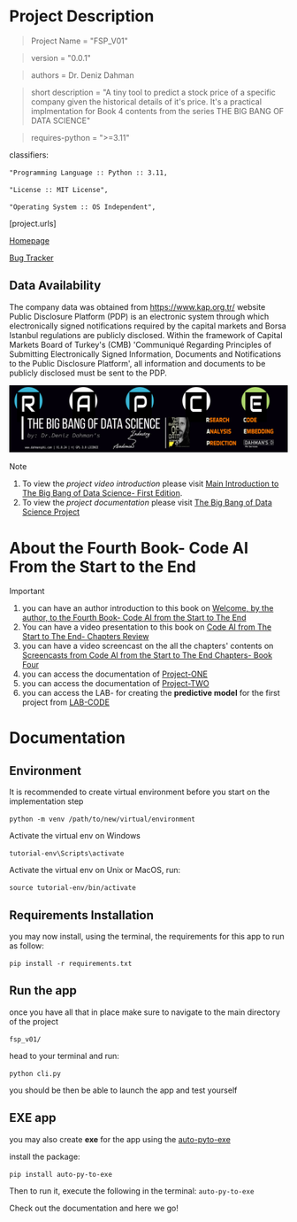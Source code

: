
# Project Description

> Project Name = "FSP_V01"

> version = "0.0.1"

> authors = Dr. Deniz Dahman

> short description = "A tiny tool to predict a stock price of a specific company given the historical details of it's price. It's a practical implmentation for Book 4 contents from the series THE BIG BANG OF DATA SCIENCE"

> requires-python = ">=3.11"


classifiers:

`"Programming Language :: Python :: 3.11,`

`"License :: MIT License",`

`"Operating System :: OS Independent",`


[project.urls]

[Homepage](https://dahmansphi.com/code-ai-s2e/)

[Bug Tracker](https://github.com/dahmansphi/code_ai_from_start_to_end)

## Data Availability
The company data was obtained from https://www.kap.org.tr/ website 
Public Disclosure Platform (PDP) is an electronic system through which electronically signed notifications required by the capital markets and Borsa Istanbul regulations are publicly disclosed.
Within the framework of Capital Markets Board of Turkey's (CMB) 'Communiqué Regarding Principles of Submitting Electronically Signed Information, Documents and Notifications to the Public Disclosure Platform', all information and documents to be publicly disclosed must be sent to the PDP.


![the big bang of data science banner.](/assets/cover_page.jpg)

> [!NOTE]
> 1. To view the *project video introduction* please visit [Main Introduction to The Big Bang of Data Science- First Edition](https://youtu.be/0weCBnNO7tk).
> 2. To view the *project documentation* please visit [The Big Bang of Data Science Project](https://github.com/dahmansphi/big_bang_of_data_science_project)


# About the Fourth Book- Code AI From the Start to the End

> [!IMPORTANT]
> 1. you can have an author introduction to this book on [Welcome, by the author, to the Fourth Book- Code AI from the Start to The End](https://youtu.be/yERHOW5UfvU) 
> 2. You can have a video presentation to this book on [Code AI from The Start to The End- Chapters Review](https://youtu.be/GpPhP7snx3k)
> 3. you can have a video screencast on the all the chapters' contents on [Screencasts from Code AI from the Start to The End Chapters- Book Four](https://youtu.be/bQh26H7UYSo)
> 4. you can access the documentation of [Project-ONE](https://github.com/dahmansphi/code_ai_from_start_to_end/blob/main/hcc_v01/README.md)
> 5. you can access the documentation of [Project-TWO](https://github.com/dahmansphi/code_ai_from_start_to_end/blob/main/fsp_v01/README.md)
> 6. you can access the LAB- for creating the __predictive model__ for the first project from [LAB-CODE](https://github.com/dahmansphi/code_ai_from_start_to_end/blob/main/hcc_v01/hcc_v01/model/healthcareProj.ipynb)


# Documentation

## Environment

It is recommended to create virtual environment before you start on the implementation step

```python -m venv /path/to/new/virtual/environment```

Activate the virtual env on Windows

```tutorial-env\Scripts\activate```

Activate the virtual env on Unix or MacOS, run:

```source tutorial-env/bin/activate```

## Requirements Installation

you may now install, using the terminal, the requirements for this app to run as follow:

```pip install -r requirements.txt```

## Run the app
once you have all that in place make sure to navigate to the main directory of the project 

`fsp_v01/`

head to your terminal and run:

```python cli.py```

you should be then be able to launch the app and test yourself

## EXE app

you may also create __exe__ for the app using the [auto-pyto-exe](https://pypi.org/project/auto-py-to-exe/)

install the package:

```pip install auto-py-to-exe```


Then to run it, execute the following in the terminal:
```auto-py-to-exe```

Check out the documentation and here we go!

